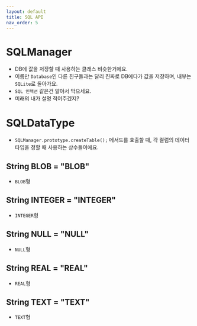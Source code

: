```yaml
---
layout: default
title: SQL API
nav_order: 5
---
```


# SQLManager
* DB에 값을 저장할 때 사용하는 클래스 비슷한거에요.
* 이름만 `Database`인 다른 친구들과는 달리 진짜로 DB에다가 값을 저장하며, 내부는 `SQLite`로 돌아가요.
* `SQL 인젝션` 같은건 알아서 막으세요.
* 미래의 내가 설명 적어주겠지?

# SQLDataType
* `SQLManager.prototype.createTable();` 메서드를 호출할 때, 각 컬럼의 데이터 타입을 정할 때 사용하는 상수들이에요.

## String BLOB = "BLOB"
* `BLOB`형

## String INTEGER = "INTEGER"
* `INTEGER`형

## String NULL = "NULL"
* `NULL`형

## String REAL = "REAL"
* `REAL`형

## String TEXT = "TEXT"
* `TEXT`형
